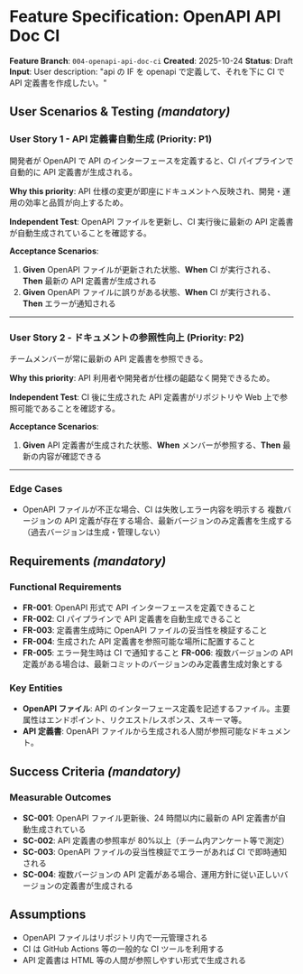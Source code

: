 # Feature Specification: OpenAPI API Doc CI

**Feature Branch**: `004-openapi-api-doc-ci`
**Created**: 2025-10-24
**Status**: Draft
**Input**: User description: "api の IF を openapi で定義して、それを下に CI で API 定義書を作成したい。"

## User Scenarios & Testing _(mandatory)_

### User Story 1 - API 定義書自動生成 (Priority: P1)

開発者が OpenAPI で API のインターフェースを定義すると、CI パイプラインで自動的に API 定義書が生成される。

**Why this priority**: API 仕様の変更が即座にドキュメントへ反映され、開発・運用の効率と品質が向上するため。

**Independent Test**: OpenAPI ファイルを更新し、CI 実行後に最新の API 定義書が自動生成されていることを確認する。

**Acceptance Scenarios**:

1. **Given** OpenAPI ファイルが更新された状態、**When** CI が実行される、**Then** 最新の API 定義書が生成される
2. **Given** OpenAPI ファイルに誤りがある状態、**When** CI が実行される、**Then** エラーが通知される

---

### User Story 2 - ドキュメントの参照性向上 (Priority: P2)

チームメンバーが常に最新の API 定義書を参照できる。

**Why this priority**: API 利用者や開発者が仕様の齟齬なく開発できるため。

**Independent Test**: CI 後に生成された API 定義書がリポジトリや Web 上で参照可能であることを確認する。

**Acceptance Scenarios**:

1. **Given** API 定義書が生成された状態、**When** メンバーが参照する、**Then** 最新の内容が確認できる

---

### Edge Cases

- OpenAPI ファイルが不正な場合、CI は失敗しエラー内容を明示する
  複数バージョンの API 定義が存在する場合、最新バージョンのみ定義書を生成する（過去バージョンは生成・管理しない）

## Requirements _(mandatory)_

### Functional Requirements

- **FR-001**: OpenAPI 形式で API インターフェースを定義できること
- **FR-002**: CI パイプラインで API 定義書を自動生成できること
- **FR-003**: 定義書生成時に OpenAPI ファイルの妥当性を検証すること
- **FR-004**: 生成された API 定義書を参照可能な場所に配置すること
- **FR-005**: エラー発生時は CI で通知すること
  **FR-006**: 複数バージョンの API 定義がある場合は、最新コミットのバージョンのみ定義書生成対象とする

### Key Entities

- **OpenAPI ファイル**: API のインターフェース定義を記述するファイル。主要属性はエンドポイント、リクエスト/レスポンス、スキーマ等。
- **API 定義書**: OpenAPI ファイルから生成される人間が参照可能なドキュメント。

## Success Criteria _(mandatory)_

### Measurable Outcomes

- **SC-001**: OpenAPI ファイル更新後、24 時間以内に最新の API 定義書が自動生成されている
- **SC-002**: API 定義書の参照率が 80%以上（チーム内アンケート等で測定）
- **SC-003**: OpenAPI ファイルの妥当性検証でエラーがあれば CI で即時通知される
- **SC-004**: 複数バージョンの API 定義がある場合、運用方針に従い正しいバージョンの定義書が生成される

## Assumptions

- OpenAPI ファイルはリポジトリ内で一元管理される
- CI は GitHub Actions 等の一般的な CI ツールを利用する
- API 定義書は HTML 等の人間が参照しやすい形式で生成される
